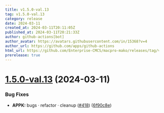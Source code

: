 ```yaml
---
title: v1.5.0-val.13
tag: v1.5.0-val.13
category: release
date: 2024-03-11
created_at: 2024-03-11T20:11:05Z
published_at: 2024-03-11T20:21:33Z
author: github-actions[bot]
author_avatar: https://avatars.githubusercontent.com/in/15368?v=4
author_url: https://github.com/apps/github-actions
html_url: https://github.com/Enterprise-CMCS/macpro-mako/releases/tag/v1.5.0-val.13
prerelease: true
---
```


# [1.5.0-val.13](https://github.com/Enterprise-CMCS/macpro-mako/compare/v1.5.0-val.12...v1.5.0-val.13) (2024-03-11)


### Bug Fixes

* **APPK:** bugs · refactor · cleanup ([#418](https://github.com/Enterprise-CMCS/macpro-mako/issues/418)) ([6f90c8e](https://github.com/Enterprise-CMCS/macpro-mako/commit/6f90c8e1a9403372cc749828ac638173aba96358))




